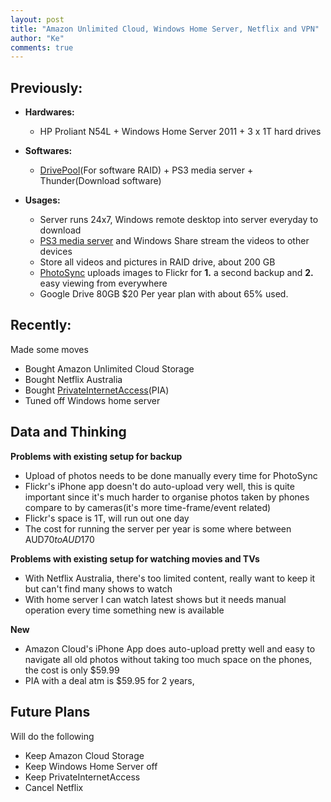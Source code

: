 ```yaml
--- 
layout: post
title: "Amazon Unlimited Cloud, Windows Home Server, Netflix and VPN"
author: "Ke"
comments: true
---
```


## **Previously:**

* **Hardwares:** 
  * HP Proliant N54L + Windows Home Server 2011 + 3 x 1T hard drives  
* **Softwares:** 
  * [DrivePool](https://stablebit.com/)(For software RAID) + PS3 media server + Thunder(Download software)

* **Usages:** 
  * Server runs 24x7, Windows remote desktop into server everyday to download
  * [PS3 media server](http://www.ps3mediaserver.org/) and Windows Share stream the videos to other devices
  * Store all videos and pictures in RAID drive, about 200 GB
  * [PhotoSync](http://webecoz.com/) uploads images to Flickr for **1.** a second backup and **2.** easy viewing from everywhere
  * Google Drive 80GB $20 Per year plan with about 65% used.

## **Recently:**  

Made some moves

* Bought Amazon Unlimited Cloud Storage
* Bought Netflix Australia
* Bought [PrivateInternetAccess](https://www.privateinternetaccess.com/)(PIA)
* Tuned off Windows home server

## **Data and Thinking**

**Problems with existing setup for backup**

* Upload of photos needs to be done manually every time for PhotoSync
* Flickr's iPhone app doesn't do auto-upload very well, this is quite important since it's much harder to organise photos taken by phones compare to by cameras(it's more time-frame/event related)
* Flickr's space is 1T, will run out one day
* The cost for running the server per year is some where between AUD$70 to AUD$170

**Problems with existing setup for watching movies and TVs**

* With Netflix Australia, there's too limited content, really want to keep it but can't find many shows to watch
* With home server I can watch latest shows but it needs manual operation every time something new is available

**New**

* Amazon Cloud's iPhone App does auto-upload pretty well and easy to navigate all old photos without taking too much space on the phones, the cost is only $59.99
* PIA with a deal atm is $59.95 for 2 years,  

## **Future Plans**

Will do the following

* Keep Amazon Cloud Storage
* Keep Windows Home Server off
* Keep PrivateInternetAccess
* Cancel Netflix
